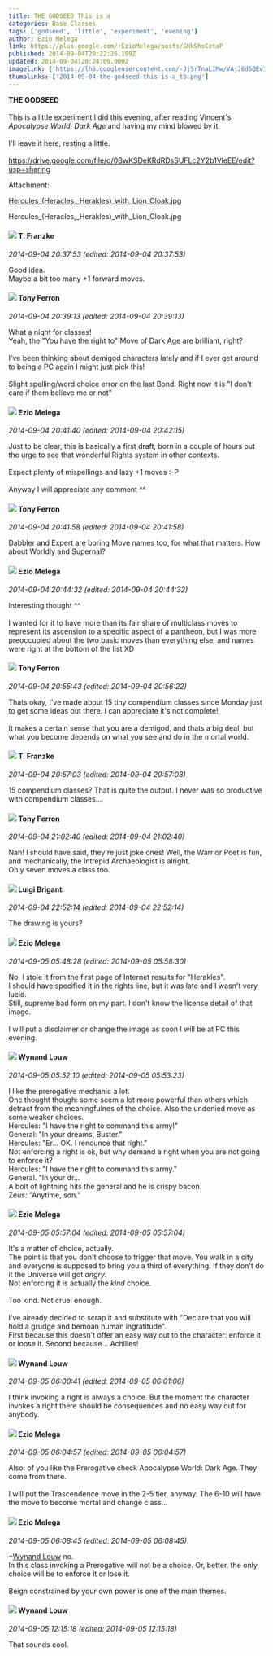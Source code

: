 ```yaml
---
title: THE GODSEED This is a
categories: Base Classes
tags: ['godseed', 'little', 'experiment', 'evening']
author: Ezio Melega
link: https://plus.google.com/+EzioMelega/posts/SHkShsCztaP
published: 2014-09-04T20:22:26.199Z
updated: 2014-09-04T20:24:09.000Z
imagelink: ['https://lh6.googleusercontent.com/-Jj5rTnaLIMw/VAjJ6d5QEvI/AAAAAAAAYzE/2qeGDPQ0JcY/Hercules_%28Heracles%2C_Herakles%29_with_Lion_Cloak.jpg']
thumblinks: ['2014-09-04-the-godseed-this-is-a_tb.png']
---
```


<b>THE GODSEED</b><br /><br />This is a little experiment I did this evening, after reading Vincent&#39;s <i>Apocalypse World: Dark Age</i> and having my mind blowed by it.<br /><br />I&#39;ll leave it here, resting a little.<br /><br /><a href="https://drive.google.com/file/d/0BwKSDeKRdRDsSUFLc2Y2b1VleEE/edit?usp=sharing" class="ot-anchor">https://drive.google.com/file/d/0BwKSDeKRdRDsSUFLc2Y2b1VleEE/edit?usp=sharing</a>


Attachment:

<a href='https://plus.google.com/photos/106208215013894151619/albums/6055311696109189489/6055311705293984498?sqi=100084733231320276299&sqsi=55379595-98b4-44a1-92bf-a8a8758d88f4&sqi=100084733231320276299&sqsi=55379595-98b4-44a1-92bf-a8a8758d88f4'>Hercules_(Heracles,_Herakles)_with_Lion_Cloak.jpg</a>


Hercules_(Heracles,_Herakles)_with_Lion_Cloak.jpg
<div id='comment z12ee5mrhoq3gfa4r04ci3mbfrejyzhy02s'>
  <h4><img src='{{site.baseurl}}//images/avatars/110330901807759406775_photo.jpg'> T. Franzke</h4>
      <p><cite>2014-09-04 20:37:53 (edited: 2014-09-04 20:37:53)</cite></p>
        <p>Good idea.<br />Maybe a bit too many +1 forward moves. </p>
</div>
        

<div id='comment z12ee5mrhoq3gfa4r04ci3mbfrejyzhy02s'>
  <h4><img src='{{site.baseurl}}//images/avatars/105317681442573084626_photo.jpg'> Tony Ferron</h4>
      <p><cite>2014-09-04 20:39:13 (edited: 2014-09-04 20:39:13)</cite></p>
        <p>What a night for classes! <br />Yeah, the &quot;You have the right to&quot; Move of Dark Age are brilliant, right?<br /><br />I&#39;ve been thinking about demigod characters lately and if I ever get around to being a PC again I might just pick this!<br /><br />Slight spelling/word choice error on the last Bond. Right now it is &quot;I don&#39;t care if them believe me or not&quot; </p>
</div>
        

<div id='comment z12ee5mrhoq3gfa4r04ci3mbfrejyzhy02s'>
  <h4><img src='{{site.baseurl}}//images/avatars/106208215013894151619_photo.jpg'> Ezio Melega</h4>
      <p><cite>2014-09-04 20:41:40 (edited: 2014-09-04 20:42:15)</cite></p>
        <p>Just to be clear, this is basically a first draft, born in a couple of hours out the urge to see that wonderful Rights system in other contexts. <br /><br />Expect plenty of mispellings and lazy +1 moves :-P<br /><br />Anyway I will appreciate any comment ^^</p>
</div>
        

<div id='comment z12ee5mrhoq3gfa4r04ci3mbfrejyzhy02s'>
  <h4><img src='{{site.baseurl}}//images/avatars/105317681442573084626_photo.jpg'> Tony Ferron</h4>
      <p><cite>2014-09-04 20:41:58 (edited: 2014-09-04 20:41:58)</cite></p>
        <p>Dabbler and Expert are boring Move names too, for what that matters. How about Worldly and Supernal?</p>
</div>
        

<div id='comment z12ee5mrhoq3gfa4r04ci3mbfrejyzhy02s'>
  <h4><img src='{{site.baseurl}}//images/avatars/106208215013894151619_photo.jpg'> Ezio Melega</h4>
      <p><cite>2014-09-04 20:44:32 (edited: 2014-09-04 20:44:32)</cite></p>
        <p>Interesting thought ^^<br /><br />I wanted for it to have more than its fair share of multiclass moves to represent its ascension to a specific aspect of a pantheon, but I was more preoccupied about the two basic moves than everything else, and names were right at the bottom of the list XD</p>
</div>
        

<div id='comment z12ee5mrhoq3gfa4r04ci3mbfrejyzhy02s'>
  <h4><img src='{{site.baseurl}}//images/avatars/105317681442573084626_photo.jpg'> Tony Ferron</h4>
      <p><cite>2014-09-04 20:55:43 (edited: 2014-09-04 20:56:22)</cite></p>
        <p>Thats okay, I&#39;ve made about 15 tiny compendium classes since Monday just to get some ideas out there. I can appreciate it&#39;s not complete!<br /><br />It makes a certain sense that you are a demigod, and thats a big deal, but what you become depends on what you see and do in the mortal world.</p>
</div>
        

<div id='comment z12ee5mrhoq3gfa4r04ci3mbfrejyzhy02s'>
  <h4><img src='{{site.baseurl}}//images/avatars/110330901807759406775_photo.jpg'> T. Franzke</h4>
      <p><cite>2014-09-04 20:57:03 (edited: 2014-09-04 20:57:03)</cite></p>
        <p>15 compendium classes? That is quite the output. I never was so productive with compendium classes...</p>
</div>
        

<div id='comment z12ee5mrhoq3gfa4r04ci3mbfrejyzhy02s'>
  <h4><img src='{{site.baseurl}}//images/avatars/105317681442573084626_photo.jpg'> Tony Ferron</h4>
      <p><cite>2014-09-04 21:02:40 (edited: 2014-09-04 21:02:40)</cite></p>
        <p>Nah! I should have said, they&#39;re just joke ones! Well, the Warrior Poet is fun, and mechanically, the Intrepid Archaeologist is alright.<br />Only seven moves a class too.</p>
</div>
        

<div id='comment z12ee5mrhoq3gfa4r04ci3mbfrejyzhy02s'>
  <h4><img src='{{site.baseurl}}//images/avatars/102953100749412136084_photo.jpg'> Luigi Briganti</h4>
      <p><cite>2014-09-04 22:52:14 (edited: 2014-09-04 22:52:14)</cite></p>
        <p>The drawing is yours?</p>
</div>
        

<div id='comment z12ee5mrhoq3gfa4r04ci3mbfrejyzhy02s'>
  <h4><img src='{{site.baseurl}}//images/avatars/106208215013894151619_photo.jpg'> Ezio Melega</h4>
      <p><cite>2014-09-05 05:48:28 (edited: 2014-09-05 05:58:30)</cite></p>
        <p>No, I stole it from the first page of Internet results for &quot;Herakles&quot;. <br />I should have specified it in the rights line, but it was late and I wasn&#39;t very lucid. <br />Still, supreme bad form on my part. I don&#39;t know the license detail of that image. <br /><br />I will put a disclaimer or change the image as soon I will be at PC this evening. </p>
</div>
        

<div id='comment z12ee5mrhoq3gfa4r04ci3mbfrejyzhy02s'>
  <h4><img src='{{site.baseurl}}//images/avatars/111256963556395023796_photo.jpg'> Wynand Louw</h4>
      <p><cite>2014-09-05 05:52:10 (edited: 2014-09-05 05:53:23)</cite></p>
        <p>I like the prerogative mechanic a lot.<br />One thought though: some seem a lot more powerful than others which detract from the meaningfulnes of the choice. Also the undenied move as some weaker choices. <br />Hercules: &quot;I have the right to command this army!&quot;<br />General: &quot;In your dreams, Buster.&quot;<br />Hercules: &quot;Er... OK. I renounce that right.&quot;<br />Not enforcing a right is ok, but why demand a right when you are not going to enforce it?<br />Hercules: &quot;I have the right to command this army.&quot;<br />General. &quot;In your dr...<br />A bolt of lightning hits the general and he is crispy bacon.<br />Zeus: &quot;Anytime, son.&quot;</p>
</div>
        

<div id='comment z12ee5mrhoq3gfa4r04ci3mbfrejyzhy02s'>
  <h4><img src='{{site.baseurl}}//images/avatars/106208215013894151619_photo.jpg'> Ezio Melega</h4>
      <p><cite>2014-09-05 05:57:04 (edited: 2014-09-05 05:57:04)</cite></p>
        <p>It&#39;s a matter of choice, actually. <br />The point is that you don&#39;t choose to trigger that move. You walk in a city and everyone is supposed to bring you a third of everything. If they don&#39;t do it the Universe will got <i>angry</i>. <br />Not enforcing it is actually the <i>kind</i> choice. <br /><br />Too kind. Not cruel enough. <br /><br />I&#39;ve already decided to scrap it and substitute with &quot;Declare that you will hold a grudge and bemoan human ingratitude&quot;. <br />First because this doesn&#39;t offer an easy way out to the character: enforce it or loose it. Second because... Achilles!</p>
</div>
        

<div id='comment z12ee5mrhoq3gfa4r04ci3mbfrejyzhy02s'>
  <h4><img src='{{site.baseurl}}//images/avatars/111256963556395023796_photo.jpg'> Wynand Louw</h4>
      <p><cite>2014-09-05 06:00:41 (edited: 2014-09-05 06:01:06)</cite></p>
        <p>I think invoking a right is always a choice. But the moment the character invokes a right there should be consequences and no easy way out for anybody.</p>
</div>
        

<div id='comment z12ee5mrhoq3gfa4r04ci3mbfrejyzhy02s'>
  <h4><img src='{{site.baseurl}}//images/avatars/106208215013894151619_photo.jpg'> Ezio Melega</h4>
      <p><cite>2014-09-05 06:04:57 (edited: 2014-09-05 06:04:57)</cite></p>
        <p>Also: of you like the Prerogative check Apocalypse World: Dark Age. They come from there. <br /><br />I will put the Trascendence move in the 2-5 tier, anyway. The 6-10 will have the move to become mortal and change class...</p>
</div>
        

<div id='comment z12ee5mrhoq3gfa4r04ci3mbfrejyzhy02s'>
  <h4><img src='{{site.baseurl}}//images/avatars/106208215013894151619_photo.jpg'> Ezio Melega</h4>
      <p><cite>2014-09-05 06:08:45 (edited: 2014-09-05 06:08:45)</cite></p>
        <p><span class="proflinkWrapper"><span class="proflinkPrefix">+</span><a class="proflink" href="https://plus.google.com/111256963556395023796" oid="111256963556395023796">Wynand Louw</a></span> no. <br />In this class invoking a Prerogative will not be a choice. Or, better, the only choice will be to enforce it or lose it. <br /><br />Beign constrained by your own power is one of the main themes.</p>
</div>
        

<div id='comment z12ee5mrhoq3gfa4r04ci3mbfrejyzhy02s'>
  <h4><img src='{{site.baseurl}}//images/avatars/111256963556395023796_photo.jpg'> Wynand Louw</h4>
      <p><cite>2014-09-05 12:15:18 (edited: 2014-09-05 12:15:18)</cite></p>
        <p>That sounds cool.</p>
</div>
        